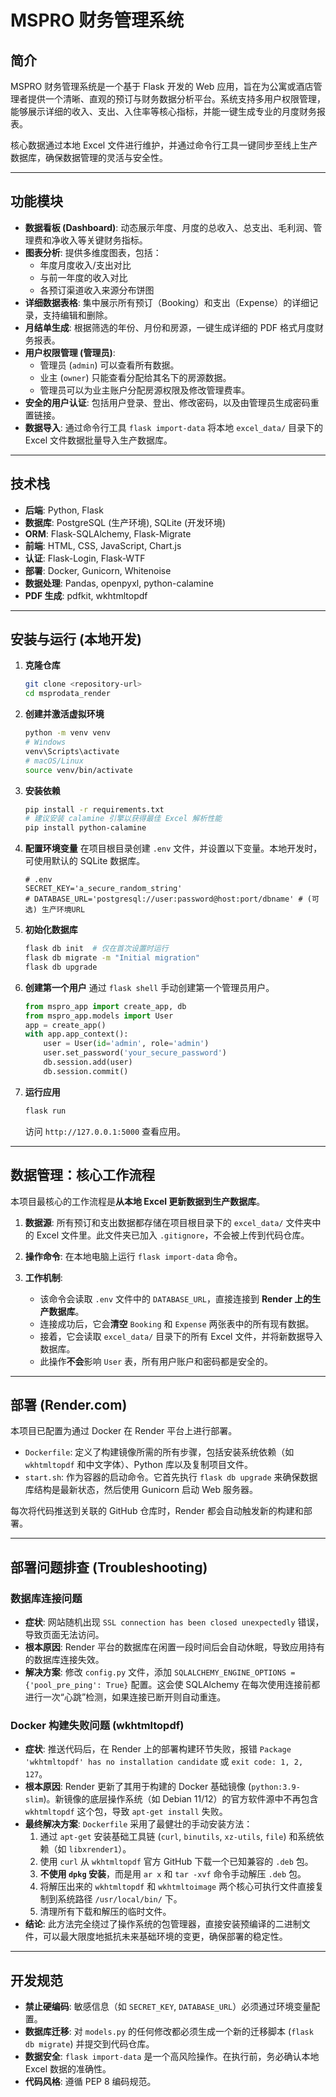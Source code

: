 # MSPRO 财务管理系统

## 简介
MSPRO 财务管理系统是一个基于 Flask 开发的 Web 应用，旨在为公寓或酒店管理者提供一个清晰、直观的预订与财务数据分析平台。系统支持多用户权限管理，能够展示详细的收入、支出、入住率等核心指标，并能一键生成专业的月度财务报表。

核心数据通过本地 Excel 文件进行维护，并通过命令行工具一键同步至线上生产数据库，确保数据管理的灵活与安全性。

---

## 功能模块
- **数据看板 (Dashboard)**: 动态展示年度、月度的总收入、总支出、毛利润、管理费和净收入等关键财务指标。
- **图表分析**: 提供多维度图表，包括：
  - 年度月度收入/支出对比
  - 与前一年度的收入对比
  - 各预订渠道收入来源分布饼图
- **详细数据表格**: 集中展示所有预订（Booking）和支出（Expense）的详细记录，支持编辑和删除。
- **月结单生成**: 根据筛选的年份、月份和房源，一键生成详细的 PDF 格式月度财务报表。
- **用户权限管理 (管理员)**:
  - 管理员 (`admin`) 可以查看所有数据。
  - 业主 (`owner`) 只能查看分配给其名下的房源数据。
  - 管理员可以为业主账户分配房源权限及修改管理费率。
- **安全的用户认证**: 包括用户登录、登出、修改密码，以及由管理员生成密码重置链接。
- **数据导入**: 通过命令行工具 `flask import-data` 将本地 `excel_data/` 目录下的 Excel 文件数据批量导入生产数据库。

---

## 技术栈
- **后端**: Python, Flask
- **数据库**: PostgreSQL (生产环境), SQLite (开发环境)
- **ORM**: Flask-SQLAlchemy, Flask-Migrate
- **前端**: HTML, CSS, JavaScript, Chart.js
- **认证**: Flask-Login, Flask-WTF
- **部署**: Docker, Gunicorn, Whitenoise
- **数据处理**: Pandas, openpyxl, python-calamine
- **PDF 生成**: pdfkit, wkhtmltopdf

---

## 安装与运行 (本地开发)

1.  **克隆仓库**
    ```bash
    git clone <repository-url>
    cd msprodata_render
    ```

2.  **创建并激活虚拟环境**
    ```bash
    python -m venv venv
    # Windows
    venv\Scripts\activate
    # macOS/Linux
    source venv/bin/activate
    ```

3.  **安装依赖**
    ```bash
    pip install -r requirements.txt
    # 建议安装 calamine 引擎以获得最佳 Excel 解析性能
    pip install python-calamine
    ```

4.  **配置环境变量**
    在项目根目录创建 `.env` 文件，并设置以下变量。本地开发时，可使用默认的 SQLite 数据库。
    ```env
    # .env
    SECRET_KEY='a_secure_random_string'
    # DATABASE_URL='postgresql://user:password@host:port/dbname' # (可选) 生产环境URL
    ```

5.  **初始化数据库**
    ```bash
    flask db init  # 仅在首次设置时运行
    flask db migrate -m "Initial migration"
    flask db upgrade
    ```

6.  **创建第一个用户**
    通过 `flask shell` 手动创建第一个管理员用户。
    ```python
    from mspro_app import create_app, db
    from mspro_app.models import User
    app = create_app()
    with app.app_context():
        user = User(id='admin', role='admin')
        user.set_password('your_secure_password')
        db.session.add(user)
        db.session.commit()
    ```

7.  **运行应用**
    ```bash
    flask run
    ```
    访问 `http://127.0.0.1:5000` 查看应用。

---

## 数据管理：核心工作流程

本项目最核心的工作流程是**从本地 Excel 更新数据到生产数据库**。

1.  **数据源**: 所有预订和支出数据都存储在项目根目录下的 `excel_data/` 文件夹中的 Excel 文件里。此文件夹已加入 `.gitignore`，不会被上传到代码仓库。

2.  **操作命令**: 在本地电脑上运行 `flask import-data` 命令。

3.  **工作机制**:
    - 该命令会读取 `.env` 文件中的 `DATABASE_URL`，直接连接到 **Render 上的生产数据库**。
    - 连接成功后，它会**清空** `Booking` 和 `Expense` 两张表中的所有现有数据。
    - 接着，它会读取 `excel_data/` 目录下的所有 Excel 文件，并将新数据导入数据库。
    - 此操作**不会**影响 `User` 表，所有用户账户和密码都是安全的。

---

## 部署 (Render.com)

本项目已配置为通过 Docker 在 Render 平台上进行部署。

-   `Dockerfile`: 定义了构建镜像所需的所有步骤，包括安装系统依赖（如 `wkhtmltopdf` 和中文字体）、Python 库以及复制项目文件。
-   `start.sh`: 作为容器的启动命令。它首先执行 `flask db upgrade` 来确保数据库结构是最新状态，然后使用 Gunicorn 启动 Web 服务器。

每次将代码推送到关联的 GitHub 仓库时，Render 都会自动触发新的构建和部署。

---

## 部署问题排查 (Troubleshooting)

### 数据库连接问题

-   **症状**: 网站随机出现 `SSL connection has been closed unexpectedly` 错误，导致页面无法访问。
-   **根本原因**: Render 平台的数据库在闲置一段时间后会自动休眠，导致应用持有的数据库连接失效。
-   **解决方案**: 修改 `config.py` 文件，添加 `SQLALCHEMY_ENGINE_OPTIONS = {'pool_pre_ping': True}` 配置。这会使 SQLAlchemy 在每次使用连接前都进行一次“心跳”检测，如果连接已断开则自动重连。

### Docker 构建失败问题 (wkhtmltopdf)

-   **症状**: 推送代码后，在 Render 上的部署构建环节失败，报错 `Package 'wkhtmltopdf' has no installation candidate` 或 `exit code: 1, 2, 127`。
-   **根本原因**: Render 更新了其用于构建的 Docker 基础镜像 (`python:3.9-slim`)。新镜像的底层操作系统（如 Debian 11/12）的官方软件源中不再包含 `wkhtmltopdf` 这个包，导致 `apt-get install` 失败。
-   **最终解决方案**: `Dockerfile` 采用了最健壮的手动安装方法：
    1.  通过 `apt-get` 安装基础工具链 (`curl`, `binutils`, `xz-utils`, `file`) 和系统依赖（如 `libxrender1`）。
    2.  使用 `curl` 从 `wkhtmltopdf` 官方 GitHub 下载一个已知兼容的 `.deb` 包。
    3.  **不使用 `dpkg` 安装**，而是用 `ar x` 和 `tar -xvf` 命令手动解压 `.deb` 包。
    4.  将解压出来的 `wkhtmltopdf` 和 `wkhtmltoimage` 两个核心可执行文件直接复制到系统路径 `/usr/local/bin/` 下。
    5.  清理所有下载和解压的临时文件。
-   **结论**: 此方法完全绕过了操作系统的包管理器，直接安装预编译的二进制文件，可以最大限度地抵抗未来基础环境的变更，确保部署的稳定性。

---

## 开发规范
- **禁止硬编码**: 敏感信息（如 `SECRET_KEY`, `DATABASE_URL`）必须通过环境变量配置。
- **数据库迁移**: 对 `models.py` 的任何修改都必须生成一个新的迁移脚本 (`flask db migrate`) 并提交到代码仓库。
- **数据安全**: `flask import-data` 是一个高风险操作。在执行前，务必确认本地 Excel 数据的准确性。
- **代码风格**: 遵循 PEP 8 编码规范。